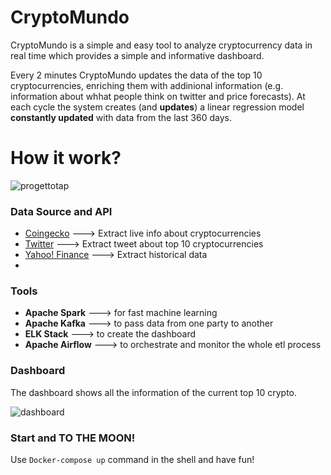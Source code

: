 # CryptoMundo
CryptoMundo is a simple and easy tool to analyze cryptocurrency data in real time which provides a simple and informative dashboard.

Every 2 minutes CryptoMundo updates the data of the top 10 cryptocurrencies, enriching them with addinional information (e.g. information about whhat people think on twitter and price forecasts). At each cycle the system creates (and **updates**) a linear regression model **constantly updated** with data from the last 360 days.

# How it work?

![progettotap](https://user-images.githubusercontent.com/105871424/176013226-73938bf9-0047-4823-b590-ea8b4ace62f1.jpg)

### Data Source and API
  - [Coingecko](https://pypi.org/project/pycoingecko/) ---> Extract live info about cryptocurrencies
  - [Twitter](https://pypi.org/project/snscrape/) ---> Extract tweet about top 10 cryptocurrencies
  - [Yahoo! Finance](https://pypi.org/project/yfinance/) ---> Extract historical data
  - 
### Tools
  - **Apache Spark** ---> for fast machine learning
  - **Apache Kafka** ---> to pass data from one party to another
  - **ELK Stack** ---> to create the dashboard
  - **Apache Airflow** ---> to orchestrate and monitor the whole etl process
 
 ### Dashboard
 The dashboard shows all the information of the current top 10 crypto.
 
 ![dashboard](https://user-images.githubusercontent.com/105871424/176222280-bd6bb39f-bc67-4fa8-8b79-78417a9c8527.png)



### Start and TO THE MOON!

Use `Docker-compose up` command  in the shell and have fun!
